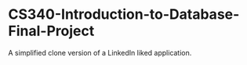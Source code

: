 # CS340-Introduction-to-Database-Final-Project
A simplified clone version of a LinkedIn liked application.
